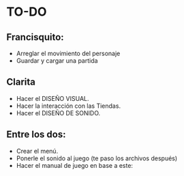# TO-DO
## Francisquito:
* Arreglar el movimiento del personaje
* Guardar y cargar una partida


## Clarita
* Hacer el DISEÑO VISUAL.
* Hacer la interacción con las Tiendas.
* Hacer el DISEÑO DE SONIDO.

## Entre los dos:
* Crear el menú.
* Ponerle el sonido al juego (te paso los archivos después)
* Hacer el manual de juego en base a este: 
